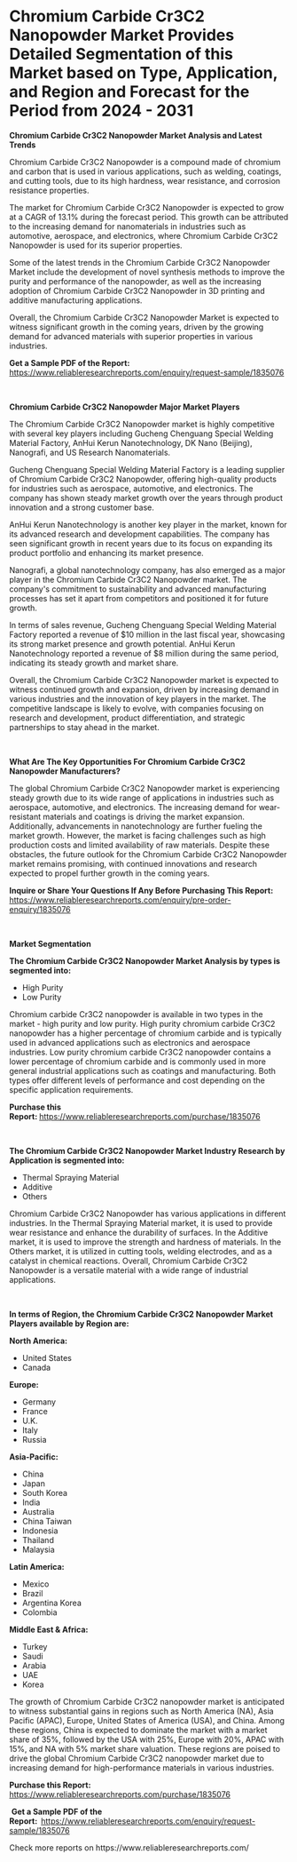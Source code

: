 <p><h1>Chromium Carbide Cr3C2 Nanopowder Market Provides Detailed Segmentation of this Market based on Type, Application, and Region and Forecast for the Period from 2024 - 2031</h1></p><p><strong>Chromium Carbide Cr3C2 Nanopowder Market Analysis and Latest Trends</strong></p>
<p><p>Chromium Carbide Cr3C2 Nanopowder is a compound made of chromium and carbon that is used in various applications, such as welding, coatings, and cutting tools, due to its high hardness, wear resistance, and corrosion resistance properties.</p><p>The market for Chromium Carbide Cr3C2 Nanopowder is expected to grow at a CAGR of 13.1% during the forecast period. This growth can be attributed to the increasing demand for nanomaterials in industries such as automotive, aerospace, and electronics, where Chromium Carbide Cr3C2 Nanopowder is used for its superior properties.</p><p>Some of the latest trends in the Chromium Carbide Cr3C2 Nanopowder Market include the development of novel synthesis methods to improve the purity and performance of the nanopowder, as well as the increasing adoption of Chromium Carbide Cr3C2 Nanopowder in 3D printing and additive manufacturing applications.</p><p>Overall, the Chromium Carbide Cr3C2 Nanopowder Market is expected to witness significant growth in the coming years, driven by the growing demand for advanced materials with superior properties in various industries.</p></p>
<p><strong>Get a Sample PDF of the Report:&nbsp;</strong> <a href="https://www.reliableresearchreports.com/enquiry/request-sample/1835076">https://www.reliableresearchreports.com/enquiry/request-sample/1835076</a></p>
<p>&nbsp;</p>
<p><strong>Chromium Carbide Cr3C2 Nanopowder Major Market Players</strong></p>
<p><p>The Chromium Carbide Cr3C2 Nanopowder market is highly competitive with several key players including Gucheng Chenguang Special Welding Material Factory, AnHui Kerun Nanotechnology, DK Nano (Beijing), Nanografi, and US Research Nanomaterials.</p><p>Gucheng Chenguang Special Welding Material Factory is a leading supplier of Chromium Carbide Cr3C2 Nanopowder, offering high-quality products for industries such as aerospace, automotive, and electronics. The company has shown steady market growth over the years through product innovation and a strong customer base.</p><p>AnHui Kerun Nanotechnology is another key player in the market, known for its advanced research and development capabilities. The company has seen significant growth in recent years due to its focus on expanding its product portfolio and enhancing its market presence.</p><p>Nanografi, a global nanotechnology company, has also emerged as a major player in the Chromium Carbide Cr3C2 Nanopowder market. The company's commitment to sustainability and advanced manufacturing processes has set it apart from competitors and positioned it for future growth.</p><p>In terms of sales revenue, Gucheng Chenguang Special Welding Material Factory reported a revenue of $10 million in the last fiscal year, showcasing its strong market presence and growth potential. AnHui Kerun Nanotechnology reported a revenue of $8 million during the same period, indicating its steady growth and market share.</p><p>Overall, the Chromium Carbide Cr3C2 Nanopowder market is expected to witness continued growth and expansion, driven by increasing demand in various industries and the innovation of key players in the market. The competitive landscape is likely to evolve, with companies focusing on research and development, product differentiation, and strategic partnerships to stay ahead in the market.</p></p>
<p>&nbsp;</p>
<p><strong>What Are The Key Opportunities For Chromium Carbide Cr3C2 Nanopowder Manufacturers?</strong></p>
<p><p>The global Chromium Carbide Cr3C2 Nanopowder market is experiencing steady growth due to its wide range of applications in industries such as aerospace, automotive, and electronics. The increasing demand for wear-resistant materials and coatings is driving the market expansion. Additionally, advancements in nanotechnology are further fueling the market growth. However, the market is facing challenges such as high production costs and limited availability of raw materials. Despite these obstacles, the future outlook for the Chromium Carbide Cr3C2 Nanopowder market remains promising, with continued innovations and research expected to propel further growth in the coming years.</p></p>
<p><strong>Inquire or Share Your Questions If Any Before Purchasing This Report:</strong> <a href="https://www.reliableresearchreports.com/enquiry/pre-order-enquiry/1835076">https://www.reliableresearchreports.com/enquiry/pre-order-enquiry/1835076</a></p>
<p>&nbsp;</p>
<p><strong>Market Segmentation</strong></p>
<p><strong>The Chromium Carbide Cr3C2 Nanopowder Market Analysis by types is segmented into:</strong></p>
<p><ul><li>High Purity</li><li>Low Purity</li></ul></p>
<p><p>Chromium carbide Cr3C2 nanopowder is available in two types in the market - high purity and low purity. High purity chromium carbide Cr3C2 nanopowder has a higher percentage of chromium carbide and is typically used in advanced applications such as electronics and aerospace industries. Low purity chromium carbide Cr3C2 nanopowder contains a lower percentage of chromium carbide and is commonly used in more general industrial applications such as coatings and manufacturing. Both types offer different levels of performance and cost depending on the specific application requirements.</p></p>
<p><strong>Purchase this Report:&nbsp;</strong><a href="https://www.reliableresearchreports.com/purchase/1835076">https://www.reliableresearchreports.com/purchase/1835076</a></p>
<p>&nbsp;</p>
<p><strong>The Chromium Carbide Cr3C2 Nanopowder Market Industry Research by Application is segmented into:</strong></p>
<p><ul><li>Thermal Spraying Material</li><li>Additive</li><li>Others</li></ul></p>
<p><p>Chromium Carbide Cr3C2 Nanopowder has various applications in different industries. In the Thermal Spraying Material market, it is used to provide wear resistance and enhance the durability of surfaces. In the Additive market, it is used to improve the strength and hardness of materials. In the Others market, it is utilized in cutting tools, welding electrodes, and as a catalyst in chemical reactions. Overall, Chromium Carbide Cr3C2 Nanopowder is a versatile material with a wide range of industrial applications.</p></p>
<p>&nbsp;</p>
<p><strong>In terms of Region, the Chromium Carbide Cr3C2 Nanopowder Market Players available by Region are:</strong></p>
<p>
    <p> <strong> North America: </strong>
        <ul>
            <li>United States</li>
            <li>Canada</li>
        </ul>
        </p> 
    <p> <strong> Europe: </strong>
        <ul>
            <li>Germany</li>
            <li>France</li>
            <li>U.K.</li>
            <li>Italy</li>
            <li>Russia</li>
        </ul>
        </p> 
    <p> <strong> Asia-Pacific: </strong>
        <ul>
            <li>China</li>
            <li>Japan</li>
            <li>South Korea</li>
            <li>India</li>
            <li>Australia</li>
            <li>China Taiwan</li>
            <li>Indonesia</li>
            <li>Thailand</li>
            <li>Malaysia</li>
        </ul>
        </p> 
    <p> <strong> Latin America: </strong>
        <ul>
            <li>Mexico</li>
            <li>Brazil</li>
            <li>Argentina Korea</li>
            <li>Colombia</li>
        </ul>
        </p> 
    <p> <strong> Middle East & Africa: </strong>
        <ul>
            <li>Turkey</li>
            <li>Saudi</li>
            <li>Arabia</li>
            <li>UAE</li>
            <li>Korea</li>
        </ul>
    </p>
    </p>
<p><p>The growth of Chromium Carbide Cr3C2 nanopowder market is anticipated to witness substantial gains in regions such as North America (NA), Asia Pacific (APAC), Europe, United States of America (USA), and China. Among these regions, China is expected to dominate the market with a market share of 35%, followed by the USA with 25%, Europe with 20%, APAC with 15%, and NA with 5% market share valuation. These regions are poised to drive the global Chromium Carbide Cr3C2 nanopowder market due to increasing demand for high-performance materials in various industries.</p></p>
<p><strong>Purchase this Report: </strong><a href="https://www.reliableresearchreports.com/purchase/1835076">https://www.reliableresearchreports.com/purchase/1835076</a></p>
<p>&nbsp;<strong>Get a Sample PDF of the Report:&nbsp;&nbsp;</strong><a href="https://www.reliableresearchreports.com/enquiry/request-sample/1835076">https://www.reliableresearchreports.com/enquiry/request-sample/1835076</a></p>
<p><strong></strong></p>
<p>Check more reports on https://www.reliableresearchreports.com/</p>